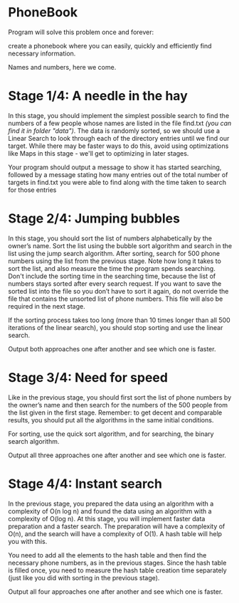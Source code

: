 # PhoneBook  
Program will solve this problem once and forever:
  
create a phonebook where you can easily, quickly and efficiently find necessary information. 
  
Names and numbers, here we come.  
   
# Stage 1/4: A needle in the hay      
 
In this stage, you should implement the simplest possible search to find the numbers of a few people whose names are listed in the file find.txt *(you can find it in folder "data")*. The data is randomly sorted, so we should use a Linear Search to look through each of the directory entries until we find our target. While there may be faster ways to do this, avoid using optimizations like Maps in this stage - we'll get to optimizing in later stages.

Your program should output a message to show it has started searching, followed by a message stating how many entries out of the total number of targets in find.txt you were able to find along with the time taken to search for those entries  
  
  
 # Stage 2/4: Jumping bubbles

In this stage, you should sort the list of numbers alphabetically by the owner’s name. Sort the list using the bubble sort algorithm and search in the list using the jump search algorithm.
After sorting, search for 500 phone numbers using the list from the previous stage. Note how long it takes to sort the list, and also measure the time the program spends searching. Don't include the sorting time in the searching time, because the list of numbers stays sorted after every search request. If you want to save the sorted list into the file so you don’t have to sort it again, do not override the file that contains the unsorted list of phone numbers. This file will also be required in the next stage.

If the sorting process takes too long (more than 10 times longer than all 500 iterations of the linear search), you should stop sorting and use the linear search.

Output both approaches one after another and see which one is faster.


 # Stage 3/4: Need for speed

Like in the previous stage, you should first sort the list of phone numbers by the owner’s name and then search for the numbers of the 500 people from the list given in the first stage. Remember: to get decent and comparable results, you should put all the algorithms in the same initial conditions.

For sorting, use the quick sort algorithm, and for searching, the binary search algorithm.

Output all three approaches one after another and see which one is faster.


# Stage 4/4: Instant search

In the previous stage, you prepared the data using an algorithm with a complexity of O(n log n) and found the data using an algorithm with a complexity of O(log n). At this stage, you will implement faster data preparation and a faster search. The preparation will have a complexity of O(n), and the search will have a complexity of O(1). A hash table will help you with this.

You need to add all the elements to the hash table and then find the necessary phone numbers, as in the previous stages. Since the hash table is filled once, you need to measure the hash table creation time separately (just like you did with sorting in the previous stage).

Output all four approaches one after another and see which one is faster.
